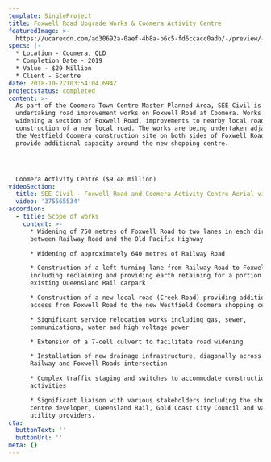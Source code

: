```yaml
---
template: SingleProject
title: Foxwell Road Upgrade Works & Coomera Activity Centre
featuredImage: >-
  https://ucarecdn.com/ad30692a-0aef-4b8a-b6c5-fd6ccacc0adb/-/preview/-/enhance/50/
specs: |-
  * Location - Coomera, QLD
  * Completion Date - 2019
  * Value - $29 Million
  * Client - Scentre
date: 2018-10-22T03:54:04.694Z
projectstatus: completed
content: >-
  As part of the Coomera Town Centre Master Planned Area, SEE Civil is
  undertaking road improvement works on Foxwell Road at Coomera. Works include
  widening a section of Foxwell Road, improvements to nearby local roads and the
  construction of a new local road. The works are being undertaken adjacent to
  the Westfield Coomera construction site on both sides of Foxwell Road and will
  provide additional capacity around the new shopping centre.




  Coomera Activity Centre ($9.48 million)
videoSection:
  title: SEE Civil - Foxwell Road and Coomera Activity Centre Aerial video
  video: '375565534'
accordion:
  - title: Scope of works
    content: >-
      * Widening of 750 metres of Foxwell Road to two lanes in each direction,
      between Railway Road and the Old Pacific Highway

      * Widening of approximately 640 metres of Railway Road

      * Construction of a left-turning lane from Railway Road to Foxwell Road,
      including reclaiming and providing earth retaining for a portion of the
      existing Queensland Rail carpark

      * Construction of a new local road (Creek Road) providing additional
      access from Foxwell Road to the new Westfield Coomera shopping centre

      * Significant service relocation works including gas, sewer,
      communications, water and high voltage power

      * Extension of a 7-cell culvert to facilitate road widening

      * Installation of new drainage infrastructure, diagonally across the
      Railway and Foxwell Roads intersection

      * Complex traffic staging and switches to accommodate construction
      activities

      * Significant liaison with various stakeholders including the shopping
      centre developer, Queensland Rail, Gold Coast City Council and various
      utility providers.
cta:
  buttonText: ''
  buttonUrl: ''
meta: {}
---
```


